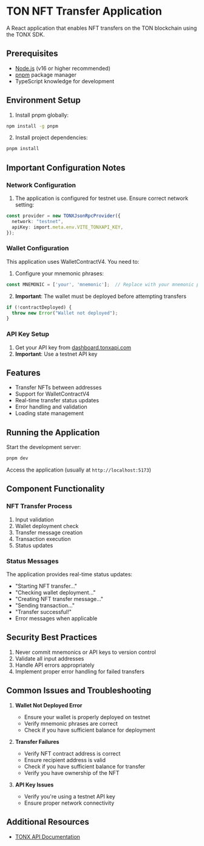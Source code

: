 # TON NFT Transfer Application

A React application that enables NFT transfers on the TON blockchain using the TONX SDK.

## Prerequisites

- [Node.js](https://nodejs.org/) (v16 or higher recommended)
- [pnpm](https://pnpm.io/) package manager
- TypeScript knowledge for development

## Environment Setup

1. Install pnpm globally:
```bash
npm install -g pnpm
```

2. Install project dependencies:
```bash
pnpm install
```

## Important Configuration Notes

### Network Configuration

1. The application is configured for testnet use. Ensure correct network setting:
```typescript
const provider = new TONXJsonRpcProvider({
  network: "testnet",
  apiKey: import.meta.env.VITE_TONXAPI_KEY,
});
```

### Wallet Configuration

This application uses WalletContractV4. You need to:

1. Configure your mnemonic phrases:
```typescript
const MNEMONIC = ['your', 'mnemonic'];  // Replace with your mnemonic phrases
```

2. **Important**: The wallet must be deployed before attempting transfers
```typescript
if (!contractDeployed) {
  throw new Error("Wallet not deployed");
}
```

### API Key Setup

1. Get your API key from [dashboard.tonxapi.com](https://dashboard.tonxapi.com)
2. **Important**: Use a testnet API key

## Features

- Transfer NFTs between addresses
- Support for WalletContractV4
- Real-time transfer status updates
- Error handling and validation
- Loading state management

## Running the Application

Start the development server:
```bash
pnpm dev
```

Access the application (usually at `http://localhost:5173`)

## Component Functionality

### NFT Transfer Process
1. Input validation
2. Wallet deployment check
3. Transfer message creation
4. Transaction execution
5. Status updates

### Status Messages
The application provides real-time status updates:
- "Starting NFT transfer..."
- "Checking wallet deployment..."
- "Creating NFT transfer message..."
- "Sending transaction..."
- "Transfer successful!"
- Error messages when applicable

## Security Best Practices

1. Never commit mnemonics or API keys to version control
2. Validate all input addresses
3. Handle API errors appropriately
4. Implement proper error handling for failed transfers

## Common Issues and Troubleshooting

1. **Wallet Not Deployed Error**
   - Ensure your wallet is properly deployed on testnet
   - Verify mnemonic phrases are correct
   - Check if you have sufficient balance for deployment

2. **Transfer Failures**
   - Verify NFT contract address is correct
   - Ensure recipient address is valid
   - Check if you have sufficient balance for transfer
   - Verify you have ownership of the NFT

3. **API Key Issues**
   - Verify you're using a testnet API key
   - Ensure proper network connectivity

## Additional Resources

- [TONX API Documentation](https://docs.tonxapi.com)
